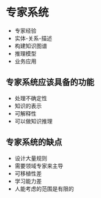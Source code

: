 # 专家系统
- 专家经验
- 实体-关系-描述
- 构建知识图谱
- 推理模型
- 业务应用

## 专家系统应该具备的功能
- 处理不确定性
- 知识的表示
- 可解释性
- 可以做知识推理

## 专家系统的缺点
- 设计大量规则
- 需要领域专家来主导
- 可移植性差
- 学习能力差
- 人能考虑的范围是有限的